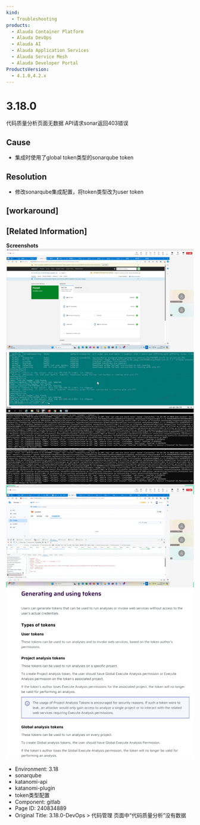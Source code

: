 ```yaml
---
kind:
  - Troubleshooting
products:
  - Alauda Container Platform
  - Alauda DevOps
  - Alauda AI
  - Alauda Application Services
  - Alauda Service Mesh
  - Alauda Developer Portal
ProductsVersion:
  - 4.1.0,4.2.x
---
```

<!-- A type of document that involves encountering a fault, diagnosing it, performing root cause analysis, and providing solutions. -->

# 3.18.0

代码质量分析页面无数据 API请求sonar返回403错误

## Cause
- 集成时使用了global token类型的sonarqube token

## Resolution
- 修改sonarqube集成配置，将token类型改为user token

## [workaround]

## [Related Information]
**Screenshots**
![image-2024-10-22-15-12-51-223.png](assets/3-18-0-devops-dai-ma-guan-li-ye-mian-zhong-dai-ma-zhi-liang-fen-xi-mei-you-shu-j/image-2024-10-22-15-12-51-223.png)![screenshot-1.png](assets/3-18-0-devops-dai-ma-guan-li-ye-mian-zhong-dai-ma-zhi-liang-fen-xi-mei-you-shu-j/screenshot-1.png)
![image-2024-10-22-15-59-29-376.png](assets/3-18-0-devops-dai-ma-guan-li-ye-mian-zhong-dai-ma-zhi-liang-fen-xi-mei-you-shu-j/image-2024-10-22-15-59-29-376.png)
![image-2024-10-22-15-59-29-376.png](assets/3-18-0-devops-dai-ma-guan-li-ye-mian-zhong-dai-ma-zhi-liang-fen-xi-mei-you-shu-j/image-2024-10-22-15-59-29-376.png)
![image-2024-10-22-15-58-24-253.png](assets/3-18-0-devops-dai-ma-guan-li-ye-mian-zhong-dai-ma-zhi-liang-fen-xi-mei-you-shu-j/image-2024-10-22-15-58-24-253.png)
![image-2024-10-22-16-02-03-550.png](assets/3-18-0-devops-dai-ma-guan-li-ye-mian-zhong-dai-ma-zhi-liang-fen-xi-mei-you-shu-j/image-2024-10-22-16-02-03-550.png)
- Environment: 3.18
- sonarqube
- katanomi-api
- katanomi-plugin
- token类型配置
- Component: gitlab
- Page ID: 240834889
- Original Title: 3.18.0-DevOps > 代码管理 页面中“代码质量分析”没有数据
